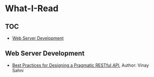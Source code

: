 # What-I-Read

## TOC

<!-- MarkdownTOC GFM -->

- [Web Server Development](#web-server-development)

<!-- /MarkdownTOC -->

## Web Server Development

- [Best Practices for Designing a Pragmatic RESTful API](http://www.vinaysahni.com/best-practices-for-a-pragmatic-restful-api), Author: Vinay Sahni
